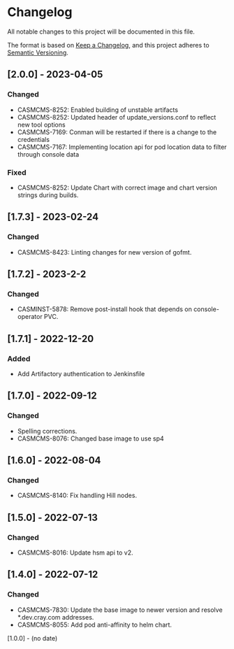 # Changelog

All notable changes to this project will be documented in this file.

The format is based on [Keep a Changelog](https://keepachangelog.com/en/1.0.0/),
and this project adheres to [Semantic Versioning](https://semver.org/spec/v2.0.0.html).

## [2.0.0] - 2023-04-05
### Changed
 - CASMCMS-8252: Enabled building of unstable artifacts
 - CASMCMS-8252: Updated header of update_versions.conf to reflect new tool options
 - CASMCMS-7169: Conman will be restarted if there is a change to the credentials
 - CASMCMS-7167: Implementing location api for pod location data to filter through console data

### Fixed
 - CASMCMS-8252: Update Chart with correct image and chart version strings during builds.

## [1.7.3] - 2023-02-24
### Changed
- CASMCMS-8423: Linting changes for new version of gofmt.

## [1.7.2] - 2023-2-2
### Changed
- CASMINST-5878: Remove post-install hook that depends on console-operator PVC.

## [1.7.1] - 2022-12-20
### Added
- Add Artifactory authentication to Jenkinsfile

## [1.7.0] - 2022-09-12
### Changed
 - Spelling corrections.
 - CASMCMS-8076: Changed base image to use sp4

## [1.6.0] - 2022-08-04
### Changed
 - CASMCMS-8140: Fix handling Hill nodes.

## [1.5.0] - 2022-07-13
### Changed
 - CASMCMS-8016: Update hsm api to v2.

## [1.4.0] - 2022-07-12
### Changed
 - CASMCMS-7830: Update the base image to newer version and resolve *.dev.cray.com addresses.
 - CASMCMS-8055: Add pod anti-affinity to helm chart.

[1.0.0] - (no date)
